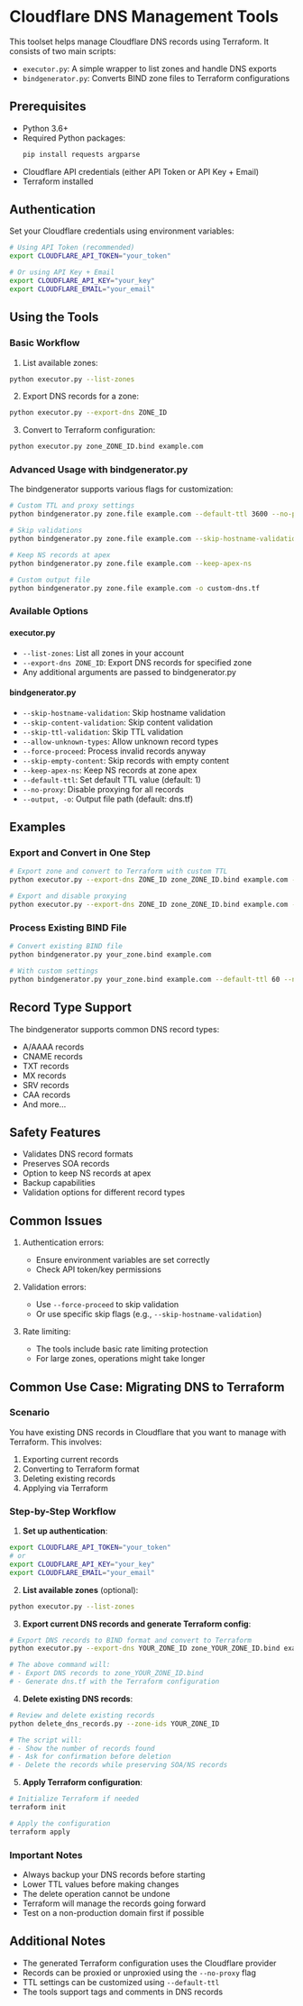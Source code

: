 # Cloudflare DNS Management Tools

This toolset helps manage Cloudflare DNS records using Terraform. It consists of two main scripts:
- `executor.py`: A simple wrapper to list zones and handle DNS exports
- `bindgenerator.py`: Converts BIND zone files to Terraform configurations

## Prerequisites

- Python 3.6+
- Required Python packages:
  ```bash
  pip install requests argparse
  ```
- Cloudflare API credentials (either API Token or API Key + Email)
- Terraform installed

## Authentication

Set your Cloudflare credentials using environment variables:
```bash
# Using API Token (recommended)
export CLOUDFLARE_API_TOKEN="your_token"

# Or using API Key + Email
export CLOUDFLARE_API_KEY="your_key"
export CLOUDFLARE_EMAIL="your_email"
```

## Using the Tools

### Basic Workflow

1. List available zones:
```bash
python executor.py --list-zones
```

2. Export DNS records for a zone:
```bash
python executor.py --export-dns ZONE_ID
```

3. Convert to Terraform configuration:
```bash
python executor.py zone_ZONE_ID.bind example.com
```

### Advanced Usage with bindgenerator.py

The bindgenerator supports various flags for customization:

```bash
# Custom TTL and proxy settings
python bindgenerator.py zone.file example.com --default-ttl 3600 --no-proxy

# Skip validations
python bindgenerator.py zone.file example.com --skip-hostname-validation

# Keep NS records at apex
python bindgenerator.py zone.file example.com --keep-apex-ns

# Custom output file
python bindgenerator.py zone.file example.com -o custom-dns.tf
```

### Available Options

#### executor.py
- `--list-zones`: List all zones in your account
- `--export-dns ZONE_ID`: Export DNS records for specified zone
- Any additional arguments are passed to bindgenerator.py

#### bindgenerator.py
- `--skip-hostname-validation`: Skip hostname validation
- `--skip-content-validation`: Skip content validation
- `--skip-ttl-validation`: Skip TTL validation
- `--allow-unknown-types`: Allow unknown record types
- `--force-proceed`: Process invalid records anyway
- `--skip-empty-content`: Skip records with empty content
- `--keep-apex-ns`: Keep NS records at zone apex
- `--default-ttl`: Set default TTL value (default: 1)
- `--no-proxy`: Disable proxying for all records
- `--output, -o`: Output file path (default: dns.tf)

## Examples

### Export and Convert in One Step
```bash
# Export zone and convert to Terraform with custom TTL
python executor.py --export-dns ZONE_ID zone_ZONE_ID.bind example.com --default-ttl 3600

# Export and disable proxying
python executor.py --export-dns ZONE_ID zone_ZONE_ID.bind example.com --no-proxy
```

### Process Existing BIND File
```bash
# Convert existing BIND file
python bindgenerator.py your_zone.bind example.com

# With custom settings
python bindgenerator.py your_zone.bind example.com --default-ttl 60 --no-proxy
```

## Record Type Support

The bindgenerator supports common DNS record types:
- A/AAAA records
- CNAME records
- TXT records
- MX records
- SRV records
- CAA records
- And more...

## Safety Features

- Validates DNS record formats
- Preserves SOA records
- Option to keep NS records at apex
- Backup capabilities
- Validation options for different record types

## Common Issues

1. Authentication errors:
   - Ensure environment variables are set correctly
   - Check API token/key permissions

2. Validation errors:
   - Use `--force-proceed` to skip validation
   - Or use specific skip flags (e.g., `--skip-hostname-validation`)

3. Rate limiting:
   - The tools include basic rate limiting protection
   - For large zones, operations might take longer

## Common Use Case: Migrating DNS to Terraform

### Scenario
You have existing DNS records in Cloudflare that you want to manage with Terraform. This involves:
1. Exporting current records
2. Converting to Terraform format
3. Deleting existing records
4. Applying via Terraform

### Step-by-Step Workflow

1. **Set up authentication**:
```bash
export CLOUDFLARE_API_TOKEN="your_token"
# or
export CLOUDFLARE_API_KEY="your_key"
export CLOUDFLARE_EMAIL="your_email"
```

2. **List available zones** (optional):
```bash
python executor.py --list-zones
```

3. **Export current DNS records and generate Terraform config**:
```bash
# Export DNS records to BIND format and convert to Terraform
python executor.py --export-dns YOUR_ZONE_ID zone_YOUR_ZONE_ID.bind example.com

# The above command will:
# - Export DNS records to zone_YOUR_ZONE_ID.bind
# - Generate dns.tf with the Terraform configuration
```

4. **Delete existing DNS records**:
```bash
# Review and delete existing records
python delete_dns_records.py --zone-ids YOUR_ZONE_ID

# The script will:
# - Show the number of records found
# - Ask for confirmation before deletion
# - Delete the records while preserving SOA/NS records
```

5. **Apply Terraform configuration**:
```bash
# Initialize Terraform if needed
terraform init

# Apply the configuration
terraform apply
```

### Important Notes
- Always backup your DNS records before starting
- Lower TTL values before making changes
- The delete operation cannot be undone
- Terraform will manage the records going forward
- Test on a non-production domain first if possible

## Additional Notes

- The generated Terraform configuration uses the Cloudflare provider
- Records can be proxied or unproxied using the `--no-proxy` flag
- TTL settings can be customized using `--default-ttl`
- The tools support tags and comments in DNS records
